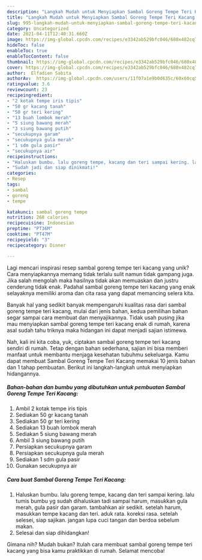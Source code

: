 ```yaml
---
description: "Langkah Mudah untuk Menyiapkan Sambal Goreng Tempe Teri Kacang yang Enak Banget"
title: "Langkah Mudah untuk Menyiapkan Sambal Goreng Tempe Teri Kacang yang Enak Banget"
slug: 995-langkah-mudah-untuk-menyiapkan-sambal-goreng-tempe-teri-kacang-yang-enak-banget
category: Uncategorized
date: 2021-04-11T12:40:31.660Z
image: https://img-global.cpcdn.com/recipes/e3342ab529bfc046/680x482cq70/sambal-goreng-tempe-teri-kacang-foto-resep-utama.jpg
hideToc: false
enableToc: true
enableTocContent: false
thumbnail: https://img-global.cpcdn.com/recipes/e3342ab529bfc046/680x482cq70/sambal-goreng-tempe-teri-kacang-foto-resep-utama.jpg
cover: https://img-global.cpcdn.com/recipes/e3342ab529bfc046/680x482cq70/sambal-goreng-tempe-teri-kacang-foto-resep-utama.jpg
author:  Elfadien Sabita
authorAv:  https://img-global.cpcdn.com/users/11f07a1e9b0d635c/60x60cq50/avatar.jpg
ratingvalue: 3.6
reviewcount: 23
recipeingredient:
- "2 kotak tempe iris tipis"
- "50 gr kacang tanah"
- "50 gr teri kering"
- "13 buah lombok merah"
- "5 siung bawang merah"
- "3 siung bawang putih"
- "secukupnya garam"
- "secukupnya gula merah"
- "1 sdm gula pasir"
- "secukupnya air"
recipeinstructions:
- "Haluskan bumbu. lalu goreng tempe, kacang dan teri sampai kering. lalu tumis bumbu yg sudah dihaluskan tadi sampai harum, masukkan gula merah, gula pasir dan garam. tambahkan air sedikit. setelah harum, masukkan tempe kacang dan teri. aduk rata. koreksi rasa. setelah selesei, siap sajikan. jangan lupa cuci tangan dan berdoa sebelum makan."
- "Sudah jadi dan siap dinikmati!"
categories:
- Resep
tags:
- sambal
- goreng
- tempe

katakunci: sambal goreng tempe 
nutrition: 268 calories
recipecuisine: Indonesian
preptime: "PT36M"
cooktime: "PT47M"
recipeyield: "3"
recipecategory: Dinner

---
```



Lagi mencari inspirasi resep sambal goreng tempe teri kacang yang unik? Cara menyiapkannya memang tidak terlalu sulit namun tidak gampang juga. Jika salah mengolah maka hasilnya tidak akan memuaskan dan justru cenderung tidak enak. Padahal sambal goreng tempe teri kacang yang enak selayaknya memiliki aroma dan cita rasa yang dapat memancing selera kita.




Banyak hal yang sedikit banyak mempengaruhi kualitas rasa dari sambal goreng tempe teri kacang, mulai dari jenis bahan, kedua pemilihan bahan segar sampai cara membuat dan menyajikannya. Tidak usah pusing jika mau menyiapkan sambal goreng tempe teri kacang enak di rumah, karena asal sudah tahu triknya maka hidangan ini dapat menjadi sajian istimewa.


Nah, kali ini kita coba, yuk, ciptakan sambal goreng tempe teri kacang sendiri di rumah. Tetap dengan bahan sederhana, sajian ini bisa memberi manfaat untuk membantu menjaga kesehatan tubuhmu sekeluarga. Kamu dapat membuat Sambal Goreng Tempe Teri Kacang memakai 10 jenis bahan dan 1 tahap pembuatan. Berikut ini langkah-langkah untuk menyiapkan hidangannya.

<!--inarticleads1-->

##### Bahan-bahan dan bumbu yang dibutuhkan untuk pembuatan Sambal Goreng Tempe Teri Kacang:

1. Ambil 2 kotak tempe iris tipis
1. Sediakan 50 gr kacang tanah
1. Sediakan 50 gr teri kering
1. Sediakan 13 buah lombok merah
1. Sediakan 5 siung bawang merah
1. Ambil 3 siung bawang putih
1. Persiapkan secukupnya garam
1. Persiapkan secukupnya gula merah
1. Sediakan 1 sdm gula pasir
1. Gunakan secukupnya air




<!--inarticleads2-->

##### Cara buat Sambal Goreng Tempe Teri Kacang:

1. Haluskan bumbu. lalu goreng tempe, kacang dan teri sampai kering. lalu tumis bumbu yg sudah dihaluskan tadi sampai harum, masukkan gula merah, gula pasir dan garam. tambahkan air sedikit. setelah harum, masukkan tempe kacang dan teri. aduk rata. koreksi rasa. setelah selesei, siap sajikan. jangan lupa cuci tangan dan berdoa sebelum makan.
1. Selesai dan siap dihidangkan!



Gimana nih? Mudah bukan? Itulah cara membuat sambal goreng tempe teri kacang yang bisa kamu praktikkan di rumah. Selamat mencoba!
